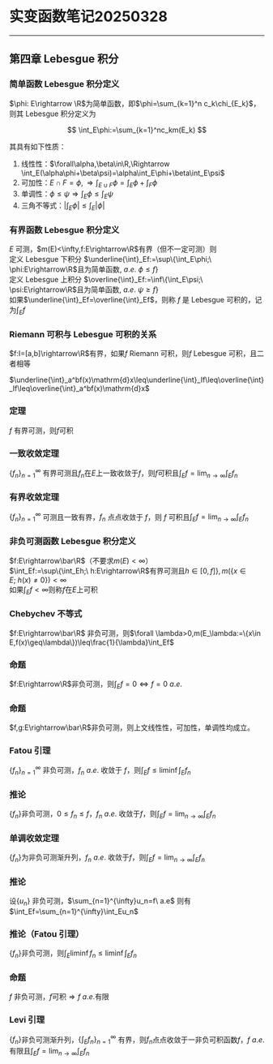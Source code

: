 # 实变函数笔记20250328

---
## 第四章 Lebesgue 积分

### 简单函数 Lebesgue 积分定义

$\phi: E\rightarrow \R$为简单函数，即$\phi=\sum_{k=1}^n c_k\chi_{E_k}$，则其 Lebesgue 积分定义为

$$
\int_E\phi:=\sum_{k=1}^nc_km(E_k)
$$

其具有如下性质：

1. 线性性：$\forall\alpha,\beta\in\R,\Rightarrow \int_E(\alpha\phi+\beta\psi)=\alpha\int_E\phi+\beta\int_E\psi$
2. 可加性：$E\cap F=\phi,\Rightarrow \int_{E\cup F}\phi=\int_E\phi+\int_F\phi$
3. 单调性：$\phi\leq\psi\Rightarrow\int_E\phi\leq\int_E\psi$
4. 三角不等式：$|\int_E\phi|\leq\int_E|\phi|$

### 有界函数 Lebesgue 积分定义

$E$ 可测，$m(E)<\infty,f:E\rightarrow\R$有界（但不一定可测）则  
定义 Lebesgue 下积分 $\underline{\int}_Ef:=\sup\{\int_E\phi;\ \phi:E\rightarrow\R$且为简单函数$,\ a.e.\ \phi\leq f\}$  
定义 Lebesgue 上积分 $\overline{\int}_Ef:=\inf\{\int_E\psi;\ \psi:E\rightarrow\R$且为简单函数$,\ a.e.\ \psi\geq f\}$  
如果$\underline{\int}_Ef=\overline{\int}_Ef$，则称 $f$ 是 Lebesgue 可积的，记为$\int_E f$

### Riemann 可积与 Lebesgue 可积的关系

$f:I=[a,b]\rightarrow\R$有界，如果$f$ Riemann 可积，则$f$ Lebesgue 可积，且二者相等

$\underline{\int}_a^bf(x)\mathrm{d}x\leq\underline{\int}_If\leq\overline{\int}_If\leq\overline{\int}_a^bf(x)\mathrm{d}x$

### 定理

$f$ 有界可测，则$f$可积

### 一致收敛定理

$\{f_n\}_{n=1}^{\infty}$ 有界可测且$f_n$在$E$上一致收敛于$f$，则$f$可积且$\int_Ef=\lim_{n\rightarrow\infty}\int_Ef_n$

### 有界收敛定理 

$\{f_n\}_{n=1}^{\infty}$ 可测且一致有界，$f_n$ 点点收敛于 $f$，则 $f$ 可积且$\int_Ef=\lim_{n\rightarrow\infty}\int_Ef_n$

### 非负可测函数 Lebesgue 积分定义

$f:E\rightarrow\bar\R$（不要求$m(E)<\infty$）  
$\int_Ef:=\sup\{\int_Eh;\ h:E\rightarrow\R$有界可测且$h\in[0,f]\},m(\{x\in E;\ h(x)\not=0\})<\infty$  
如果$\int_Ef<\infty$则称$f$在$E$上可积

### Chebychev 不等式

$f:E\rightarrow\bar\R$ 非负可测，则$\forall \lambda>0,m(E_\lambda:=\{x\in E,f(x)\geq\lambda\})\leq\frac{1}{\lambda}\int_Ef$

### 命题

$f:E\rightarrow\R$非负可测，则$\int_Ef=0\Leftrightarrow f=0\ a.e.$

### 命题

$f,g:E\rightarrow\bar\R$非负可测，则上文线性性，可加性，单调性均成立。

### Fatou 引理

$\{f_n\}_{n=1}^{\infty}$ 非负可测，$f_n\ a.e.$ 收敛于 $f$，则$\int_Ef\leq\liminf\int_Ef_n$

### 推论

$\{f_n\}$非负可测，$0\leq f_n\leq f$，$f_n\ a.e.$ 收敛于$f$，则$\int_Ef=\lim_{n\rightarrow \infty}\int_Ef_n$

### 单调收敛定理

$\{f_n\}$为非负可测渐升列，$f_n\ a.e.$ 收敛于$f$，则$\int_Ef=\lim_{n\rightarrow\infty}\int_Ef_n$

### 推论

设$\{u_n\}$ 非负可测，$\sum_{n=1}^{\infty}u_n=f\ a.e$ 则有 $\int_Ef=\sum_{n=1}^{\infty}\int_Eu_n$

### 推论（Fatou 引理）

$\{f_n\}$非负可测，则$\int_E\liminf f_n\leq\liminf\int_E f_n$

### 命题

$f$ 非负可测，$f$可积$\Rightarrow f\ a.e.$有限

### Levi 引理

$\{f_n\}$非负可测渐升列，$\{\int_Ef_n\}_{n=1}^{\infty}$ 有界，则$f_n$点点收敛于一非负可积函数$f$，$f\ a.e.$ 有限且$\int_Ef=\lim_{n\rightarrow\infty}\int_Ef_n$